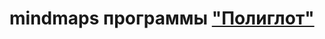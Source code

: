 # mindmaps программы ["Полиглот"](https://smotrim.ru/video/767990?utm_source=player&utm_campaign=blocked_embed)

